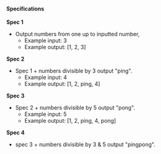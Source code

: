 #### Specifications

**Spec 1**
* Output numbers from one up to inputted number,
  * Example input: 3
  * Example output: [1, 2, 3]

**Spec 2**
* Spec 1 + numbers divisible by 3 output "ping".  
  * Example input: 4
  * Example output: [1, 2, ping, 4]

**Spec 3**
* Spec 2 + numbers divisible by 5 output "pong".
  * Example input: 5
  * Example output: [1, 2, ping, 4, pong]

**Spec 4**
* spec 3 + numbers divisible by 3 & 5 output "pingpong".
